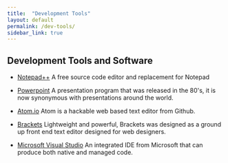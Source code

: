 ```yaml
---
title:  "Development Tools"
layout: default
permalink: /dev-tools/
sidebar_link: true
---
```


## Development Tools and Software

* [Notepad++](https://notepad-plus-plus.org/) A free source code editor and replacement for Notepad

* [Powerpoint](https://products.office.com/en-us/powerpoint) A presentation program that was released in the 80's, it is now synonymous with presentations around the world.

* [Atom.io](http://atom.io) Atom is a hackable web based text editor from Github.

* [Brackets](http://brackets.io) Lightweight and powerful, Brackets was designed as a ground up front end text editor designed for web designers.

* [Microsoft Visual Studio](www.visualstudio.com) An integrated IDE from Microsoft that can produce both native and managed code.

